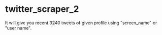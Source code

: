 # twitter_scraper_2
It will give you recent 3240 tweets of given profile using "screen_name" or "user name".
